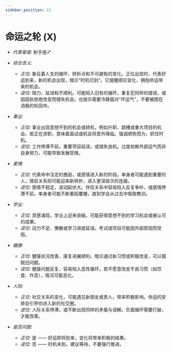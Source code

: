```yaml
---
sidebar_position: 11
---
```


# 命运之轮 (X)

- *代表星座:* 射手座♐️
- *综合含义:* 
  - *正位:* 象征着人生的循环、转折点和不可避免的变化。正位出现时，代表好运到来，新的机会出现，暗示“时机已到”。它提醒顺应变化，拥抱命运带来的机会。
  - *逆位:* 阻力、延误和不顺利。可能陷入旧有的循环，重复犯同样的错误，或因固执拒绝改变而错失机会。也提示需要冷静面对“坏运气”，不要被困在消极的轮回中。
- *事业:* 
  - *正位:* 事业出现意想不到的机会或转机，例如升职、跳槽或重大项目的机会。若正在求职，意味着面试或机会将意外降临。强调顺势而为，抓住时机。
  - *逆位:* 工作停滞不前，重要项目延误，或错失良机。过度依赖外部运气而非自身努力，可能导致发展受限。
- *爱情:* 
  - *正位:* 代表命中注定的邂逅，或感情进入新的阶段。单身者可能遇到重要的人，情侣关系则可能迎来新转折，进入更深层次的连接。
  - *逆位:* 感情不稳定，波动起伏大。伴侣关系中容易陷入反复争吵，或感情停滞不前。单身者可能不断重蹈覆辙，直到学会从过去中吸取教训。
- *学业:* 
  - *正位:* 灵感涌现，学业上迎来突破。可能获得意想不到的学习机会或被认可的成果。
  - *逆位:* 动力不足、懒散或学习进度延误。考试或项目可能因外部原因而受阻。
- *健康:* 
  - *正位:* 健康状况改善，康复进展顺利。暗示通过新习惯或积极改变，可以摆脱旧问题。
  - *逆位:* 健康问题反复，容易陷入恶性循环。若不愿意改变不良习惯（如饮食、作息），情况可能恶化。
- *人际:* 
  - *正位:* 社交关系的变化，可能遇见新朋友或贵人，带来积极影响。命运的安排会引导你进入新的社交圈。
  - *逆位:* 人际关系停滞，或不断出现同样的矛盾与误解。负面循环需要打破，才能改善。

    
- *是否问题:* 
  - *正位:* 是 —— 好运即将到来，变化将带来积极的结果。
  - *逆位:* 否 —— 时机未到，建议等待，不要强行推进。
